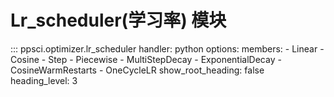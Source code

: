 # Lr_scheduler(学习率) 模块

::: ppsci.optimizer.lr_scheduler
    handler: python
    options:
      members:
        - Linear
        - Cosine
        - Step
        - Piecewise
        - MultiStepDecay
        - ExponentialDecay
        - CosineWarmRestarts
        - OneCycleLR
      show_root_heading: false
      heading_level: 3
